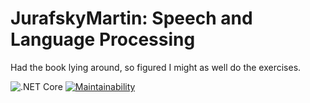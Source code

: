 # JurafskyMartin: Speech and Language Processing
Had the book lying around, so figured I might as well do the exercises.

![.NET Core](https://github.com/cronin101/JurafskyMartin/workflows/.NET%20Core/badge.svg)
[![Maintainability](https://api.codeclimate.com/v1/badges/cf36d1c30ded353a0676/maintainability)](https://codeclimate.com/github/cronin101/JurafskyMartin/maintainability)
